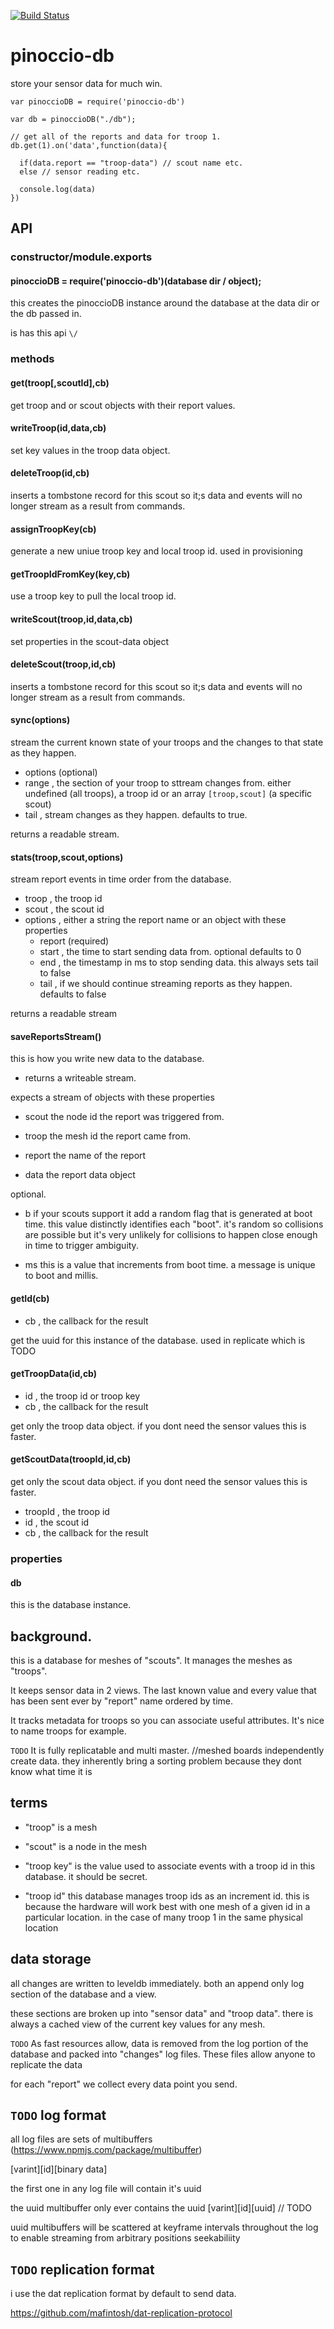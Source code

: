 
[![Build Status](https://travis-ci.org/Pinoccio/pinoccio-db.svg)](http://travis-ci.org/Pinoccio/pinoccio-db)

  pinoccio-db
===============

store your sensor data for much win.

```
var pinoccioDB = require('pinoccio-db')

var db = pinoccioDB("./db");

// get all of the reports and data for troop 1.
db.get(1).on('data',function(data){

  if(data.report == "troop-data") // scout name etc.
  else // sensor reading etc.

  console.log(data)
})

```


API
---

### constructor/module.exports

#### pinoccioDB = require('pinoccio-db')(database dir / object);

this creates the pinoccioDB instance around the database at the data dir or the db passed in.

is has this api `\/`

### methods

#### get(troop[,scoutId],cb)
get troop and or scout objects with  their report values.

#### writeTroop(id,data,cb)
set key values in the troop data object.

#### deleteTroop(id,cb)
inserts a tombstone record for this scout so it;s data and events will no longer stream as a result from commands.

#### assignTroopKey(cb)
generate a new uniue troop key and local troop id. used in provisioning

#### getTroopIdFromKey(key,cb)
use a troop key to pull the local troop id.

#### writeScout(troop,id,data,cb)
set properties in the scout-data object

#### deleteScout(troop,id,cb)
inserts a tombstone record for this scout so it;s data and events will no longer stream as a result from commands.

#### sync(options)
stream the current known state of your troops and the changes to that state as they happen.

- options (optional)
 - range , the section of your troop to sttream changes from. either undefined (all troops), a troop id or an array `[troop,scout]` (a specific scout)
 - tail , stream changes as they happen. defaults to true. 

returns a readable stream.

#### stats(troop,scout,options)

stream report events in time order from the database.

- troop , the troop id
- scout , the scout id
- options , either a string the report name or an object with these properties
  - report (required)
  - start , the time to start sending data from. optional defaults to 0
  - end , the timestamp in ms to stop sending data. this always sets tail to false
  - tail , if we should continue streaming reports as they happen. defaults to false

returns a readable stream

#### saveReportsStream()

this is how you write new data to the database. 

- returns a writeable stream.

expects a stream of objects with these properties

- scout
  the node id the report was triggered from.

- troop
  the mesh id the report came from.

- report 
  the name of the report

- data
  the report data object


optional.

- b
  if your scouts support it add a random flag that is generated at boot time. this value distinctly identifies each "boot". it's random so collisions are possible but it's very unlikely for collisions to happen close enough in time to trigger ambiguity.

- ms
  this is a value that increments from boot time. a message is unique to boot and millis.


#### getId(cb)

- cb , the callback for the result

get the uuid for this instance of the database. used in replicate which is TODO

#### getTroopData(id,cb)

- id , the troop id or troop key
- cb , the callback for the result

get only the troop data object. if you dont need the sensor values this is faster.

#### getScoutData(troopId,id,cb)
get only the scout data object. if you dont need the sensor values this is faster.

- troopId , the troop id
- id , the scout id
- cb , the callback for the result


### properties

#### db

this is the database instance.




background.
-----------


this is a database for meshes of "scouts". It manages the meshes as "troops".

It keeps sensor data in 2 views. The last known value and every value that has been sent ever by "report" name ordered by time.

It tracks metadata for troops so you can associate useful attributes. It's nice to name troops for example.

`TODO`
It is fully replicatable and multi master. 
//meshed boards independently create data. they inherently bring a sorting problem because they dont know what time it is

terms
-----

- "troop" is a mesh

- "scout" is a node in the mesh

- "troop key" is the value used to associate events with a troop id in this database. it should be secret.

-  "troop id"
    this database manages troop ids as an increment id. this is because the hardware will work best with one mesh of a given id in a particular location. in the case of many troop 1 in the same physical location 

data storage
------------
all changes are written to leveldb immediately. both an append only log section of the database and a view.

these sections are broken up into "sensor data" and "troop data". there is always a cached view of the current key values for any mesh.

`TODO`
As fast resources allow, data is removed from the log portion of the database and packed into "changes" log files. 
These files allow anyone to replicate the data

for each "report" we collect every data point you send. 


`TODO` log format
----------
all log files are sets of multibuffers (https://www.npmjs.com/package/multibuffer)

[varint][id][binary data]

the first one in any log file will contain it's uuid

the uuid multibuffer only ever contains the uuid [varint][id][uuid] // TODO

uuid multibuffers will be scattered at keyframe intervals throughout the log to enable streaming from arbitrary positions seekabiliity 


`TODO` replication format
-------------------

i use the dat replication format by default to send data.

https://github.com/mafintosh/dat-replication-protocol









